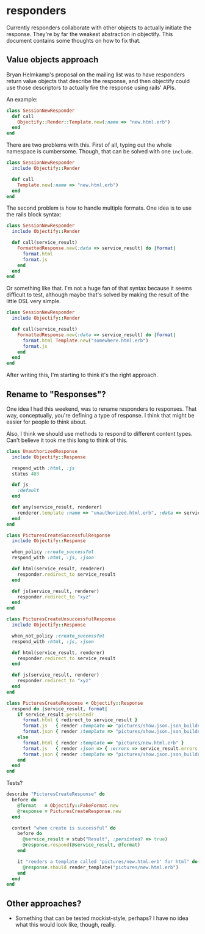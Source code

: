 # responders

Currently responders collaborate with other objects to actually initiate the response. They're by far the weakest abstraction in objectify. This document contains some thoughts on how to fix that.

## Value objects approach

Bryan Helmkamp's proposal on the mailing list was to have responders return value objects that describe the response, and then objectify could use those descriptors to actually fire the response using rails' APIs.

An example:

```ruby
class SessionNewResponder
  def call
    Objectify::Render::Template.new(:name => "new.html.erb")
  end
end
```

There are two problems with this. First of all, typing out the whole namespace is cumbersome. Though, that can be solved with one `include`.

```ruby
class SessionNewResponder
  include Objectify::Render

  def call
    Template.new(:name => "new.html.erb")
  end
end
```

The second problem is how to handle multiple formats. One idea is to use the rails block syntax:

```ruby
class SessionNewResponder
  include Objectify::Render

  def call(service_result)
    FormattedResponse.new(:data => service_result) do |format|
      format.html
      format.js
    end
  end
end
```

Or something like that. I'm not a huge fan of that syntax because it seems difficult to test, although maybe that's solved by making the result of the little DSL very simple.

```ruby
class SessionNewResponder
  include Objectify::Render

  def call(service_result)
    FormattedResponse.new(:data => service_result) do |format|
      format.html Template.new("somewhere.html.erb")
      format.js
    end
  end
end
```

After writing this, I'm starting to think it's the right approach.

## Rename to "Responses"?

One idea I had this weekend, was to rename responders to responses. That way, conceptually, you're defining a type of response. I think that might be easier for people to think about.

Also, I think we should use methods to respond to different content types. Can't believe it took me this long to think of this.

```ruby
class UnauthorizedResponse
  include Objectify::Response

  respond_with :html, :js
  status 403

  def js
    :default
  end

  def any(service_result, renderer)
    renderer.template :name => "unauthorized.html.erb", :data => service_result
  end
end
```

```ruby
class PicturesCreateSuccessfulResponse
  include Objectify::Response

  when_policy :create_successful
  respond_with :html, :js, :json

  def html(service_result, renderer)
    responder.redirect_to service_result
  end

  def js(service_result, renderer)
    responder.redirect_to "xyz"
  end
end

class PicturesCreateUnsuccessfulResponse
  include Objectify::Response

  when_not_policy :create_successful
  respond_with :html, :js, :json

  def html(service_result, renderer)
    responder.redirect_to service_result
  end

  def js(service_result, renderer)
    responder.redirect_to "xyz"
  end
end

class PicturesCreateResponse < Objectify::Response
  respond do |service_result, format|
    if service_result.persisted?
      format.html { redirect_to service_result }
      format.js   { render :template => "pictures/show.json.json_builder" }
      format.json { render :template => "pictures/show.json.json_builder" }
    else
      format.html { render :template => "pictures/new.html.erb" }
      format.js   { render :json => { :errors => service_result.errors, :status => :unprocessable_entity } }
      format.json { render :template => "pictures/show.json.json_builder" }
    end
  end
end
```

Tests?

```ruby
describe "PicturesCreateResponse" do
  before do
    @format   = Objectify::FakeFormat.new
    @response = PicturesCreateResponse.new
  end

  context "when create is successful" do
    before do
      @service_result = stub("Result", :persisted? => true)
      @response.respond(@service_result, @format)
    end

    it "renders a template called 'pictures/new.html.erb' for html" do
      @response.should render_template("pictures/new.html.erb")
    end
  end
end
```

## Other approaches?

* Something that can be tested mockist-style, perhaps? I have no idea what this would look like, though, really.
